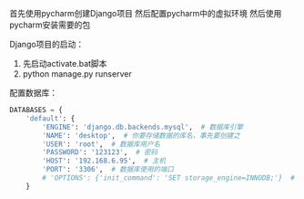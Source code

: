 首先使用pycharm创建Django项目
然后配置pycharm中的虚拟环境
然后使用pycharm安装需要的包



Django项目的启动：
1. 先启动activate.bat脚本
2. python manage.py runserver



配置数据库：
```python
DATABASES = {
    'default': {
        'ENGINE': 'django.db.backends.mysql',  # 数据库引擎
        'NAME': 'desktop',  # 你要存储数据的库名，事先要创建之
        'USER': 'root',  # 数据库用户名
        'PASSWORD': '123123',  # 密码
        'HOST': '192.168.6.95',  # 主机
        'PORT': '3306',  # 数据库使用的端口
        # 'OPTIONS': {'init_command': 'SET storage_engine=INNODB;'}  # 初始化数据库操作，指定数据库引擎
    }
```
